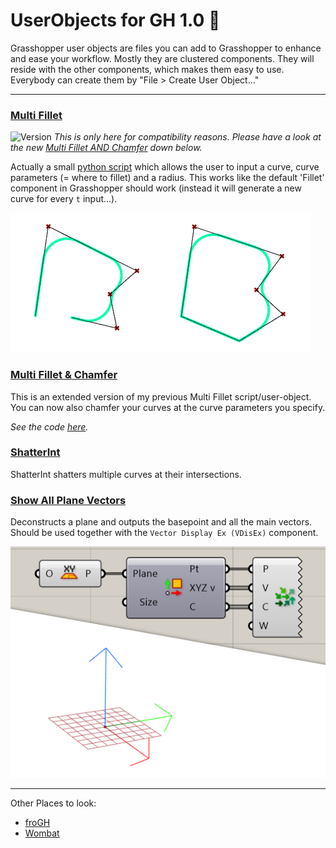 # UserObjects for GH 1.0 🦗
Grasshopper user objects are files you can add to Grasshopper to enhance and ease your workflow. Mostly they are clustered components. They will reside with the other components, which makes them easy to use.  
Everybody can create them by "File > Create User Object…"


---

### [Multi Fillet](UserObjects/Multi%20Fillet.ghuser)
![Version](https://img.shields.io/badge/version-legacy-lightgrey?style=flat-square)
_This is only here for compatibility reasons. Please have a look at the new [Multi Fillet AND Chamfer](#multi-fillet--chamfer) down below._

Actually a small [python script](assets/MultiFillet.py) which allows the user to input a curve, curve parameters (= where to fillet) and a radius. This works like the default 'Fillet' component in Grasshopper should work (instead it will generate a new curve for every `t` input…).

![multi fillet picture](/assets/img/multi-fillet.png)

### [Multi Fillet & Chamfer](UserObjects/Multi%20Fillet.ghuser)
This is an extended version of my previous Multi Fillet script/user-object.
You can now also chamfer your curves at the curve parameters you specify.

_See the code [here](assets/MultiFilletChamfer.py)._

### [ShatterInt](UserObjects/ShatterInt.ghuser)
ShatterInt shatters multiple curves at their intersections.

### [Show All Plane Vectors](UserObjects/Show%20All%20Plane%20Vectors.ghuser)
Deconstructs a plane and outputs the basepoint and all the main vectors. Should be used together with the `Vector Display Ex (VDisEx)` component.

![show all plane vectors picture](/assets/img/showapv.png)

---

Other Places to look:
* [froGH](https://github.com/Co-de-iT/froGH)
* [Wombat](https://github.com/woodsbagot/WombatGH)
